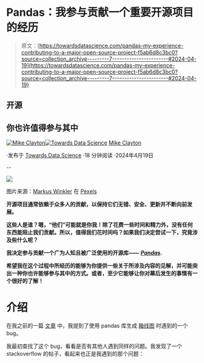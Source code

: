 # Pandas：我参与贡献一个重要开源项目的经历

> 原文：[https://towardsdatascience.com/pandas-my-experience-contributing-to-a-major-open-source-project-f5ab6d8c3bc0?source=collection_archive---------7-----------------------#2024-04-19](https://towardsdatascience.com/pandas-my-experience-contributing-to-a-major-open-source-project-f5ab6d8c3bc0?source=collection_archive---------7-----------------------#2024-04-19)

## 开源

## 你也许值得参与其中

[](https://medium.com/@maclayton?source=post_page---byline--f5ab6d8c3bc0--------------------------------)[![Mike Clayton](../Images/2d37746b13b7d2ff1c6515893914da97.png)](https://medium.com/@maclayton?source=post_page---byline--f5ab6d8c3bc0--------------------------------)[](https://towardsdatascience.com/?source=post_page---byline--f5ab6d8c3bc0--------------------------------)[![Towards Data Science](../Images/a6ff2676ffcc0c7aad8aaf1d79379785.png)](https://towardsdatascience.com/?source=post_page---byline--f5ab6d8c3bc0--------------------------------) [Mike Clayton](https://medium.com/@maclayton?source=post_page---byline--f5ab6d8c3bc0--------------------------------)

·发布于 [Towards Data Science](https://towardsdatascience.com/?source=post_page---byline--f5ab6d8c3bc0--------------------------------) ·18 分钟阅读 ·2024年4月19日

--

![](../Images/75f11f2ced65fd5f87855b065d1134cb.png)

图片来源：[Markus Winkler](https://www.pexels.com/photo/smartphone-industry-writing-technology-12220470/) 在 [Pexels](https://www.pexels.com)

**开源项目通常依赖于众多人的贡献，以保持它们无错、安全、更新并不断向前发展。**

**这些人是谁？嗯，“他们”可能就是你我！除了花费一些时间和精力外，没有任何东西能阻止我们贡献。所以，值得我们花时间吗？如果我们决定尝试一下，究竟涉及些什么呢？**

**我决定参与贡献一个广为人知且被广泛使用的开源库——** [***Pandas***](https://pandas.pydata.org/)**.**

**希望我在这个过程中所经历的能够为你提供一些关于所涉及内容的见解，并可能突出一种你也许能够参与其中的方式。或者，至少它能够让你对幕后发生的事情有一个很好的了解！**

# 介绍

在我之前的一篇 [文章](/matplotlib-make-your-plotting-life-easier-with-rcparams-d88f202fa83c) 中，我提到了使用 pandas 库生成 [箱线图](https://pandas.pydata.org/pandas-docs/stable/reference/api/pandas.DataFrame.boxplot.html) 时遇到的一个 bug。

我最初查找了这个 bug，看看是否有其他人遇到同样的问题。我发现了一个 stackoverflow 的帖子，看起来也正是我遇到的那个问题：
